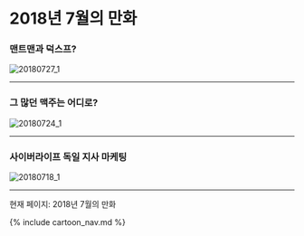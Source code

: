 # 2018년 7월의 만화

### 맨트맨과 덕스프?
![20180727_1](/20180727_1.jpg)

* * *

### 그 많던 맥주는 어디로?
![20180724_1](/20180724_1.jpg)

* * *

### 사이버라이프 독일 지사 마케팅
![20180718_1](/20180718_1.jpg)

* * *

현재 페이지: 2018년 7월의 만화

{% include cartoon_nav.md %}

